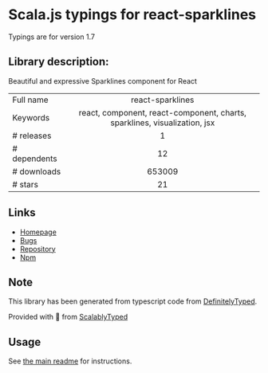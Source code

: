 
# Scala.js typings for react-sparklines

Typings are for version 1.7

## Library description:
Beautiful and expressive Sparklines component for React

|                    |                 |
| ------------------ | :-------------: |
| Full name          | react-sparklines |
| Keywords           | react, component, react-component, charts, sparklines, visualization, jsx |
| # releases         | 1 |
| # dependents       | 12 |
| # downloads        | 653009 |
| # stars            | 21 |

## Links
- [Homepage](https://github.com/borisyankov/react-sparklines#readme)
- [Bugs](https://github.com/borisyankov/react-sparklines/issues)
- [Repository](https://github.com/borisyankov/react-sparklines)
- [Npm](https://www.npmjs.com/package/react-sparklines)
    


## Note
This library has been generated from typescript code from [DefinitelyTyped](https://definitelytyped.org).

Provided with :purple_heart: from [ScalablyTyped](https://github.com/oyvindberg/ScalablyTyped)

## Usage
See [the main readme](../../readme.md) for instructions.


